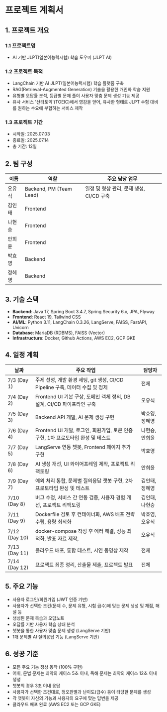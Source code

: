 # 프로젝트 계획서

## 1. 프로젝트 개요

### 1.1 프로젝트명

- AI 기반 JLPT(일본어능력시험) 학습 도우미 (JLPT AI)

### 1.2 프로젝트 목적

- LangChain 기반 AI JLPT(일본어능력시험) 학습 플랫폼 구축
- RAG(Retrieval-Augmented Generation) 기술을 활용한 개인화 학습 지원
- 유형별 오답률 분석, 등급별 문제 풀이 사용자 맞춤 문제 생성 기능 제공
- 유사 서비스 '산타토익'(TOEIC)에서 영감을 얻어, 유사한 형태로 JLPT 수험 대비를 원하는 수요에 부합하는 서비스 제작

### 1.3 프로젝트 기간

- 시작일: 2025.07.03
- 종료일: 2025.07.14
- 총 기간: 12일

## 2. 팀 구성

| 이름   | 역할                    | 주요 담당 업무                                        |
| ------ | ----------------------- | ----------------------------------------------------- |
| 오유식 | Backend, PM (Team Lead) | 일정 및 형상 관리, 문제 생성, CI/CD 구축 |
| 김인태 | Frontend                |                                                       |
| 나현승 | Frontend                |                                                       |
| 안희윤 | Frontend                |                                                       |
| 박효영 | Backend                 |                                                       |
| 정혜영 | Backend                 |                                                       |

## 3. 기술 스택

- **Backend**: Java 17, Spring Boot 3.4.7, Spring Security 6.x, JPA, Flyway
- **Frontend**: React 19, Tailwind CSS
- **AI/ML**: Python 3.11, LangChain 0.3.26, LangServe, FAISS, FastAPI, Uvicorn
- **Database**: MariaDB (RDBMS), FAISS (Vector)
- **Infrastructure**: Docker, Github Actions, AWS EC2, GCP GKE

## 4. 일정 계획

| 날짜          | 주요 작업                                                                                                | 담당자    |
| ------------- | -------------------------------------------------------------------------------------------------------- | --- |
| 7/3 (Day 1)   | 주제 선정, 개발 환경 세팅, git 생성, CI/CD Pipeline 구축, 데이터 수집 및 정제                            |  전체   |
| 7/4 (Day 2)   | Frontend UI 기본 구상, 도메인 객체 정의, DB 설계, CI/CD 파이프라인 구축                | 오유식    |
| 7/5 (Day 3)   | Backend API 개발, AI 문제 생성 구현     | 박효영, 정혜영    |
| 7/6 (Day 4)   | Frontend UI 개발, 로그인, 회원가입, 토큰 인증 구현, 1차 프로토타입 완성 및 테스트  | 나현승, 안희윤    |
| 7/7 (Day 5)   | LangServe 연동 챗봇, Frontend 페이지 추가 구현                             | 박효영    |
| 7/8 (Day 6)   | AI 생성 개선, UI 와이어프레임 제작, 프로젝트 리팩토링                            | 안희윤    |
| 7/9 (Day 7)   | 예외 처리 통합, 문제별 질의응답 챗봇 구현, 2차 프로토타입 완성 및 테스트        | 김인태, 정혜영    |
| 7/10 (Day 8)  | 버그 수정, 서비스 간 연동 검증, 사용자 경험 개선, 프로젝트 리팩토링           | 김인태, 나현승    |
| 7/11 (Day 9)  | Dockerfile 검토 후 컨테이너화, AWS 배포 전략 수립, 용량 최적화                                          | 박효영, 오유식    |
| 7/12 (Day 10) | docker-compose 작성 후 에러 해결, 성능 최적화, 발표 자료 제작,                                                 | 오유식    |
| 7/13 (Day 11) | 클라우드 배포, 통합 테스트, 시연 동영상 제작                                       | 전체    |
| 7/14 (Day 12) | 프로젝트 최종 정리, 산출물 제출, 프로젝트 발표                                       | 전체    |

## 5. 주요 기능

- 사용자 로그인/회원가입 (JWT 인증 기반)
- 사용자가 선택한 조건(문제 수, 문제 유형, 시험 급수)에 맞는 문제 생성 및 채점, 해설 등
- 생성된 문제 복습과 오답노트
- 오답률 기반 사용자 학습 상태 분석
- 챗봇을 통한 사용자 맞춤 문제 생성 (LangServe 기반)
- 1개 문제별 AI 질의응답 기능 (LangServe 기반)

## 6. 성공 기준

- 모든 주요 기능 정상 동작 (100% 구현)
- 어휘, 문법 문제는 최악의 케이스 5초 이내, 독해 문제는 최악의 케이스 12초 이내 생성
- 챗봇의 경우 3초 이내 응답
- 사용자가 선택한 조건대로, 정오판별과 난이도(급수) 등이 타당한 문제를 생성
- 각 챗봇이 자신의 기능과 사용자의 요구에 맞는 답변을 제공
- 클라우드 배포 완료 (AWS EC2 또는 GCP GKE)
